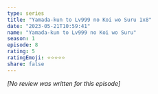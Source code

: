 ```yaml
---
type: series
title: "Yamada-kun to Lv999 no Koi wo Suru 1x8"
date: "2023-05-21T10:59:41"
name: "Yamada-kun to Lv999 no Koi wo Suru"
season: 1
episode: 8
rating: 5
ratingEmoji: ⭐️⭐️⭐️⭐️⭐️
share: false
---
```


*[No review was written for this episode]*
